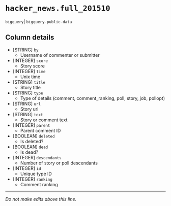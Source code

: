 # `hacker_news.full_201510`
`bigquery`| `bigquery-public-data`

## Column details
* [STRING]    `by`
  - Username of commenter or submitter
* [INTEGER]   `score`
  - Story score
* [INTEGER]   `time`
  - Unix time
* [STRING]    `title`
  - Story title
* [STRING]    `type`
  - Type of details (comment, comment_ranking, poll, story, job, pollopt)
* [STRING]    `url`
  - Story url
* [STRING]    `text`
  - Story or comment text
* [INTEGER]   `parent`
  - Parent comment ID
* [BOOLEAN]   `deleted`
  - Is deleted?
* [BOOLEAN]   `dead`
  - Is dead?
* [INTEGER]   `descendants`
  - Number of story or poll descendants
* [INTEGER]   `id`
  - Unique type ID
* [INTEGER]   `ranking`
  - Comment ranking

-------------------------------------------------------------------------------
*Do not make edits above this line.*
